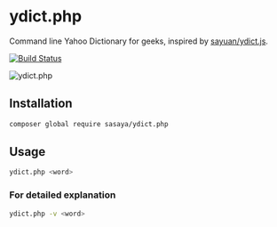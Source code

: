 # ydict.php

Command line Yahoo Dictionary for geeks, inspired by [sayuan/ydict.js](https://github.com/sayuan/ydict.js/).

[![Build Status](https://github.com/storyn26383/ydict.php/actions/workflows/tests.yml/badge.svg?branch=master)](https://github.com/storyn26383/ydict.php/actions/workflows/tests.yml)

![ydict.php](https://i.imgur.com/kzC0qcc.png)

## Installation

```bash
composer global require sasaya/ydict.php
```

## Usage

```bash
ydict.php <word>
```

### For detailed explanation

```bash
ydict.php -v <word>
```
